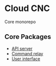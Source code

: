 # Cloud CNC
Core monorepo

## Core Packages
* [API server](packages/api)
* [Command relay](packages/relay)
* [User interface](packages/ui)